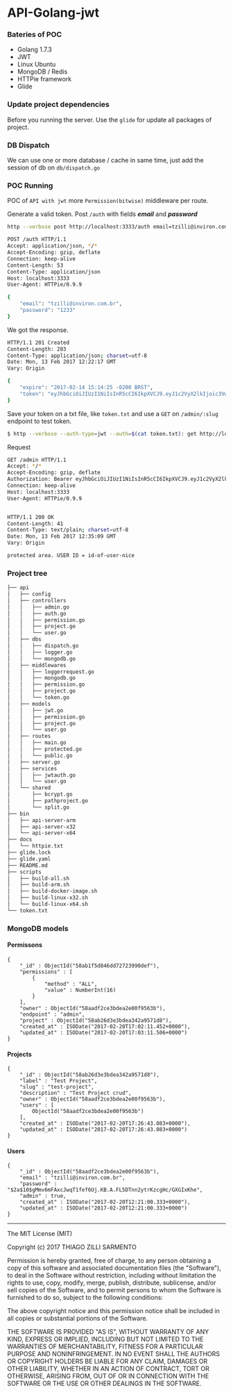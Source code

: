 # API-Golang-jwt

### Bateries of POC
* Golang 1.7.3
* JWT
* Linux Ubuntu
* MongoDB / Redis
* HTTPie framework
* Glide

### Update project dependencies
Before you running the server. Use the `glide` for update all packages of project.

### DB Dispatch
We can use one or more database / cache in same time, just add the session of db on `db/dispatch.go`

### POC Running
POC of `API with jwt` more `Permission(bitwise)` middleware per route.

Generate a valid token. Post `/auth` with fields ***email*** and ***password***
```sh
http --verbose post http://localhost:3333/auth email=tzilli@inviron.com.br password=1233

POST /auth HTTP/1.1
Accept: application/json, */*
Accept-Encoding: gzip, deflate
Connection: keep-alive
Content-Length: 53
Content-Type: application/json
Host: localhost:3333
User-Agent: HTTPie/0.9.9

{
    "email": "tzilli@inviron.com.br", 
    "password": "1233"
}
```

We got the response.
```sh
HTTP/1.1 201 Created
Content-Length: 203
Content-Type: application/json; charset=utf-8
Date: Mon, 13 Feb 2017 12:22:17 GMT
Vary: Origin

{
    "expire": "2017-02-14 15:14:25 -0200 BRST", 
    "token": "eyJhbGciOiJIUzI1NiIsInR5cCI6IkpXVCJ9.eyJ1c2VyX2lkIjoic3VwZXItaWQtb2YtbW9uZ29kYi11c2VyIiwiYWRtaW4iOnRydWUsImV4cCI6MTQ4NzA5MjQ2NSwiaXNzIjoibG9jYWxob3N0OjMzMzMifQ.lEy23l89sAe03g9Dg24FUiqUKEopSt61f-CE-1U6SpM"
}

```


Save your token on a txt file, like `token.txt` and use a `GET` on `/admin/:slug` endpoint to test token.
```sh
$ http --verbose --auth-type=jwt --auth=$(cat token.txt): get http://localhost:3333/admin
```

Request

```sh
GET /admin HTTP/1.1
Accept: */*
Accept-Encoding: gzip, deflate
Authorization: Bearer eyJhbGciOiJIUzI1NiIsInR5cCI6IkpXVCJ9.eyJ1c2VyX2lkIjoiaWQtb2YtdXNlci1uaWNlIiwiYWRtaW4iOnRydWUsImV4cCI6MTQ4NzA3NDkzNywiaXNzIjoibG9jYWxob3N0OjMzMzMifQ.6Xxg678o6WrhQULMtYA9Z7GXICsruFrXIcHPIqQy6cw
Connection: keep-alive
Host: localhost:3333
User-Agent: HTTPie/0.9.9


HTTP/1.1 200 OK
Content-Length: 41
Content-Type: text/plain; charset=utf-8
Date: Mon, 13 Feb 2017 12:35:09 GMT
Vary: Origin

protected area. USER ID = id-of-user-nice
```

### Project tree
```sh
├── api
│   ├── config
│   ├── controllers
│   │   ├── admin.go
│   │   ├── auth.go
│   │   ├── permission.go
│   │   ├── project.go
│   │   └── user.go
│   ├── dbs
│   │   ├── dispatch.go
│   │   ├── logger.go
│   │   └── mongodb.go
│   ├── middlewares
│   │   ├── loggerrequest.go
│   │   ├── mongodb.go
│   │   ├── permission.go
│   │   ├── project.go
│   │   └── token.go
│   ├── models
│   │   ├── jwt.go
│   │   ├── permission.go
│   │   ├── project.go
│   │   └── user.go
│   ├── routes
│   │   ├── main.go
│   │   ├── protected.go
│   │   └── public.go
│   ├── server.go
│   ├── services
│   │   ├── jwtauth.go
│   │   └── user.go
│   └── shared
│       ├── bcrypt.go
│       ├── pathproject.go
│       └── split.go
├── bin
│   ├── api-server-arm
│   ├── api-server-x32
│   └── api-server-x64
├── docs
│   └── httpie.txt
├── glide.lock
├── glide.yaml
├── README.md
├── scripts
│   ├── build-all.sh
│   ├── build-arm.sh
│   ├── build-docker-image.sh
│   ├── build-linux-x32.sh
│   └── build-linux-x64.sh
└── token.txt
```

### MongoDB models

#### Permissons
```
{ 
    "_id" : ObjectId("58ab1f5d846dd72723990def"), 
    "permissions" : [
        {
            "method" : "ALL", 
            "value" : NumberInt(16)
        }
    ], 
    "owner" : ObjectId("58aadf2ce3bdea2e00f9563b"), 
    "endpoint" : "admin", 
    "project" : ObjectId("58ab26d3e3bdea342a9571d8"), 
    "created_at" : ISODate("2017-02-20T17:02:11.452+0000"), 
    "updated_at" : ISODate("2017-02-20T17:03:11.506+0000")
}
```
#### Projects
```
{ 
    "_id" : ObjectId("58ab26d3e3bdea342a9571d8"), 
    "label" : "Test Project", 
    "slug" : "test-project", 
    "description" : "Test Project crud", 
    "owner" : ObjectId("58aadf2ce3bdea2e00f9563b"), 
    "users" : [
        ObjectId("58aadf2ce3bdea2e00f9563b")
    ], 
    "created_at" : ISODate("2017-02-20T17:26:43.083+0000"), 
    "updated_at" : ISODate("2017-02-20T17:26:43.083+0000")
}
```
#### Users
```
{ 
    "_id" : ObjectId("58aadf2ce3bdea2e00f9563b"), 
    "email" : "tzilli@inviron.com.br", 
    "password" : "$2a$10$gMmv6mFAxcJwqT1fef6Uj.KB.A.FL5DTnn2ytrKzcgHc/GXGIxKhe", 
    "admin" : true, 
    "created_at" : ISODate("2017-02-20T12:21:00.333+0000"), 
    "updated_at" : ISODate("2017-02-20T12:21:00.333+0000")
}
```
---

The MIT License (MIT)

Copyright (c) 2017 THIAGO ZILLI SARMENTO

Permission is hereby granted, free of charge, to any person obtaining a copy
of this software and associated documentation files (the "Software"), to deal
in the Software without restriction, including without limitation the rights
to use, copy, modify, merge, publish, distribute, sublicense, and/or sell
copies of the Software, and to permit persons to whom the Software is
furnished to do so, subject to the following conditions:

The above copyright notice and this permission notice shall be included in all
copies or substantial portions of the Software.

THE SOFTWARE IS PROVIDED "AS IS", WITHOUT WARRANTY OF ANY KIND, EXPRESS OR
IMPLIED, INCLUDING BUT NOT LIMITED TO THE WARRANTIES OF MERCHANTABILITY,
FITNESS FOR A PARTICULAR PURPOSE AND NONINFRINGEMENT. IN NO EVENT SHALL THE
AUTHORS OR COPYRIGHT HOLDERS BE LIABLE FOR ANY CLAIM, DAMAGES OR OTHER
LIABILITY, WHETHER IN AN ACTION OF CONTRACT, TORT OR OTHERWISE, ARISING FROM,
OUT OF OR IN CONNECTION WITH THE SOFTWARE OR THE USE OR OTHER DEALINGS IN THE
SOFTWARE.



